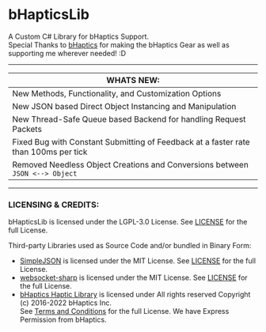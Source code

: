 # bHapticsLib
A Custom C# Library for bHaptics Support.  
Special Thanks to [bHaptics](https://www.bhaptics.com) for making the bHaptics Gear as well as supporting me wherever needed! :D  

---
  
| WHATS NEW: |
| - |
| New Methods, Functionality, and Customization Options |
| New JSON based Direct Object Instancing and Manipulation |
| New Thread-Safe Queue based Backend for handling Request Packets |
| Fixed Bug with Constant Submitting of Feedback at a faster rate than 100ms per tick |
| Removed Needless Object Creations and Conversions between ``JSON <--> Object`` |
  
---

### LICENSING & CREDITS:

bHapticsLib is licensed under the LGPL-3.0 License. See [LICENSE](https://github.com/HerpDerpinstine/bHapticsLib/blob/master/LICENSE.md) for the full License.

Third-party Libraries used as Source Code and/or bundled in Binary Form:
- [SimpleJSON](https://github.com/Bunny83/SimpleJSON) is licensed under the MIT License. See [LICENSE](https://github.com/Bunny83/SimpleJSON/blob/master/LICENSE) for the full License.
- [websocket-sharp](https://github.com/sta/websocket-sharp) is licensed under the MIT License. See [LICENSE](https://github.com/sta/websocket-sharp/blob/master/LICENSE.txt) for the full License.
- [bHaptics Haptic Library](https://github.com/bhaptics/haptic-library) is licensed under All rights reserved Copyright (c) 2016-2022 bHaptics Inc.  
See [Terms and Conditions](https://www.bhaptics.com/legals/terms-and-conditions) for the full License. We have Express Permission from bHaptics.
